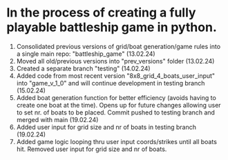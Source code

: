# In the process of creating a fully playable battleship game in python. 
1. Consolidated previous versions of grid/boat generation/game rules into a single main repo: "battleship_game" (13.02.24)
2. Moved all old/previous versions into "prev_versions" folder (13.02.24)
3. Created a separate branch "testing" (14.02.24)
4. Added code from most recent version "8x8_grid_4_boats_user_input" into "game_v_1_0" and will continue development in testing branch (15.02.24)
5. Added boat generation function for better efficiency (avoids having to create one boat at the time). Opens up for future changes allowing user to set nr. of boats to be placed. Commit pushed to testing branch and merged with main (19.02.24)
6. Added user input for grid size and nr of boats in testing branch (19.02.24)
7. Added game logic looping thru user input coords/strikes until all boats hit. Removed user input for grid size and nr of boats.  
